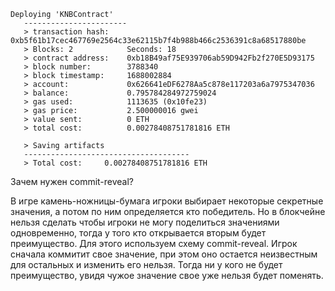 ```
Deploying 'KNBContract'
   -----------------------
   > transaction hash:    0xb5f61b17cec467769e2564c33e62115b7f4b988b466c2536391c8a68517880be
   > Blocks: 2            Seconds: 18
   > contract address:    0xb18B49af75E939706ab59D942Fb2f270E5D93175
   > block number:        3788340
   > block timestamp:     1688002884
   > account:             0x626641eDF6278Aa5c878e117203a6a7975347036
   > balance:             0.795784284972759024
   > gas used:            1113635 (0x10fe23)
   > gas price:           2.500000016 gwei
   > value sent:          0 ETH
   > total cost:          0.00278408751781816 ETH

   > Saving artifacts
   -------------------------------------
   > Total cost:     0.00278408751781816 ETH
```

Зачем нужен commit-reveal?

В игре камень-ножницы-бумага игроки выбирает некоторые секретные значения, а потом по ним определяется кто победитель. Но в блокчейне нельзя сделать чтобы игроки не могу поделиться значениями одновременно, тогда у того кто открывается вторым будет преимущество. Для этого используем схему commit-reveal. Игрок сначала коммитит свое значение, при этом оно остается неизвестным для остальных и изменить его нельзя. Тогда ни у кого не будет преимущество, увидя чужое значение свое уже нельзя будет поменять.
